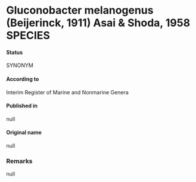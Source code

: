# Gluconobacter melanogenus (Beijerinck, 1911) Asai & Shoda, 1958 SPECIES

#### Status
SYNONYM

#### According to
Interim Register of Marine and Nonmarine Genera

#### Published in
null

#### Original name
null

### Remarks
null